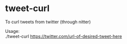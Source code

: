 # tweet-curl

To curl tweets from twitter (through nitter)

Usage:  
./tweet-curl https://twitter.com/url-of-desired-tweet-here
